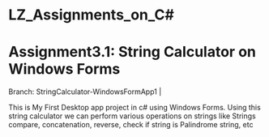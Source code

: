 # LZ_Assignments_on_C#

# Assignment3.1: String Calculator on Windows Forms
Branch: StringCalculator-WindowsFormApp1 |

This is My First Desktop app project in c# using Windows Forms.
Using this string calculator we can perform various operations on strings like 
Strings compare, concatenation, reverse, check if string is Palindrome string, etc
